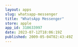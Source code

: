 ```yaml
---
layout: apps
slug: whatsapp-messenger
title: "WhatsApp Messenger"
store: apple
app_id: 310633997
date: 2023-07-12T18:06:19Z
published: 2009-05-04T02:43:49Z
---
```


